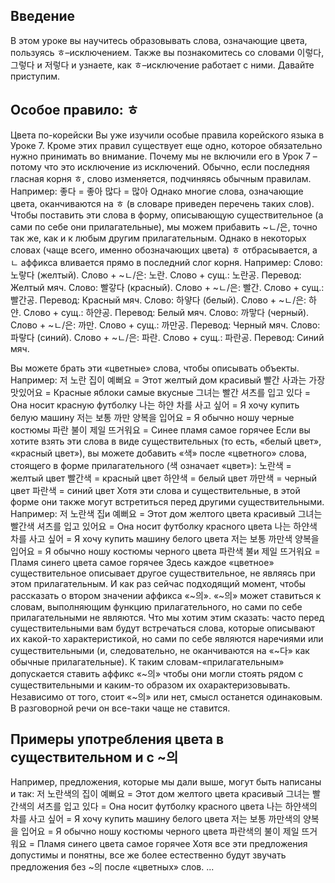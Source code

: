 ## Введение
В этом уроке вы научитесь образовывать слова, означающие цвета, пользуясь ㅎ–исключением. Также вы познакомитесь со словами 이렇다, 그렇다 и 저렇다 и узнаете, как ㅎ–исключение работает с ними. Давайте приступим.

## Особое правило: ㅎ
Цвета по-корейски
Вы уже изучили особые правила корейского языка в Уроке 7. Кроме этих правил существует еще одно, которое обязательно нужно принимать во внимание.
Почему мы не включили его в Урок 7 – потому что это исключение из исключений. Обычно, если последняя гласная корня ㅎ, слово изменяется, подчиняясь обычным правилам. Например:
좋다 = 좋아
많다 = 많아
Однако многие слова, означающие цвета, оканчиваются на ㅎ (в словаре приведен перечень таких слов). Чтобы поставить эти слова в форму, описывающую существительное (а сами по себе они прилагательные), мы можем прибавить ~ㄴ/은, точно так же, как и к любым другим прилагательным. Однако в некоторых словах (чаще всего, именно обозначающих цвета) ㅎ отбрасывается, а ㄴ аффикса вливается прямо в последний слог корня. Например:
Слово: 노랗다 (желтый). Слово + ~ㄴ/은: 노란. Слово + сущ.: 노란공. Перевод: Желтый мяч.
Слово: 빨갛다 (красный). Слово + ~ㄴ/은: 빨간. Слово + сущ.: 빨간공. Перевод: Красный мяч.
Слово: 하얗다 (белый). Слово + ~ㄴ/은: 하얀. Слово + сущ.: 하얀공. Перевод: Белый мяч.
Слово: 까맣다 (черный). Слово + ~ㄴ/은: 까만. Слово + сущ.: 까만공. Перевод: Черный мяч.
Слово: 파랗다 (синий). Слово + ~ㄴ/은: 파란. Слово + сущ.: 파란공. Перевод: Синий мяч.

Вы можете брать эти «цветные» слова, чтобы описывать объекты. Например:
저 노란 집이 예뻐요 = Этот желтый дом красивый
빨간 사과는 가장 맛있어요 = Красные яблоки самые вкусные
그녀는 빨간 셔츠를 입고 있다 = Она носит красную футболку
나는 하얀 차를 사고 싶어 = Я хочу купить белую машину
저는 보통 까만 양복을 입어요 = Я обычно ношу черные костюмы
파란 불이 제일 뜨거워요 = Синее пламя самое горячее
Если вы хотите взять эти слова в виде существительных (то есть, «белый цвет», «красный цвет»), вы можете добавить «색» после «цветного» слова, стоящего в форме прилагательного (색 означает «цвет»):
노란색 = желтый цвет
빨간색 = красный цвет
하얀색 = белый цвет
까만색 = черный цвет
파란색 = синий цвет
Хотя эти слова и существительные, в этой форме они также могут встретиться перед другими существительными. Например:
저 노란색 집и 예뻐요 = Этот дом желтого цвета красивый
그녀는 빨간색 셔츠를 입고 있어요 = Она носит футболку красного цвета
나는 하얀색 차를 사고 싶어 = Я хочу купить машину белого цвета
저는 보통 까만색 양복을 입어요 = Я обычно ношу костюмы черного цвета
파란색 불и 제일 뜨거워요 = Пламя синего цвета самое горячее
Здесь каждое «цветное» существительное описывает другое существительное, не являясь при этом прилагательным. И как раз сейчас подходящий момент, чтобы рассказать о втором значении аффикса «~의». «~의» может ставиться к словам, выполняющим функцию прилагательного, но сами по себе прилагательными не являются. Что мы хотим этим сказать: часто перед существительными вам будут встречаться слова, которые описывают их какой-то характеристикой, но сами по себе являются наречиями или существительными (и, следовательно, не оканчиваются на «~다» как обычные прилагательные). К таким словам-«прилагательным» допускается ставить аффикс «~의» чтобы они могли стоять рядом с существительными и каким-то образом их охарактеризовывать. Независимо от того, стоит «~의» или нет, смысл останется одинаковым. В разговорной речи он все-таки чаще не ставится.

## Примеры употребления цвета в существительном и с ~의
Например, предложения, которые мы дали выше, могут быть написаны и так:
저 노란색의 집이 예뻐요 = Этот дом желтого цвета красивый
그녀는 빨간색의 셔츠를 입고 있다 = Она носит футболку красного цвета
나는 하얀색의 차를 사고 싶어 = Я хочу купить машину белого цвета
저는 보통 까만색의 양복을 입어요 = Я обычно ношу костюмы черного цвета
파란색의 불이 제일 뜨거워요 = Пламя синего цвета самое горячее
Хотя все эти предложения допустимы и понятны, все же более естественно будут звучать предложения без ~의 после «цветных» слов. ...
